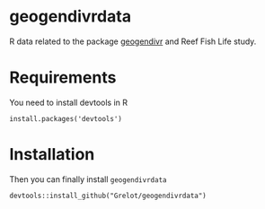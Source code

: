 # geogendivrdata

R data related to the package [geogendivr](https://github.com/Grelot/geogendivr) and Reef Fish Life study.

# Requirements

You need to install devtools in R
```
install.packages('devtools') 
```

# Installation

Then you can finally install `geogendivrdata`
```
devtools::install_github("Grelot/geogendivrdata")
```
